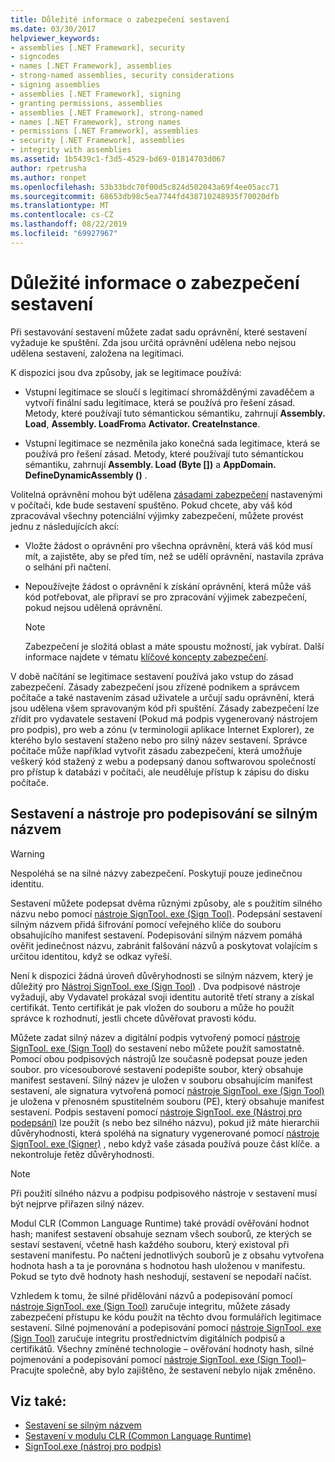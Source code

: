 ```yaml
---
title: Důležité informace o zabezpečení sestavení
ms.date: 03/30/2017
helpviewer_keywords:
- assemblies [.NET Framework], security
- signcodes
- names [.NET Framework], assemblies
- strong-named assemblies, security considerations
- signing assemblies
- assemblies [.NET Framework], signing
- granting permissions, assemblies
- assemblies [.NET Framework], strong-named
- names [.NET Framework], strong names
- permissions [.NET Framework], assemblies
- security [.NET Framework], assemblies
- integrity with assemblies
ms.assetid: 1b5439c1-f3d5-4529-bd69-01814703d067
author: rpetrusha
ms.author: ronpet
ms.openlocfilehash: 53b33bdc70f00d5c824d502043a69f4ee05acc71
ms.sourcegitcommit: 68653db98c5ea7744fd438710248935f70020dfb
ms.translationtype: MT
ms.contentlocale: cs-CZ
ms.lasthandoff: 08/22/2019
ms.locfileid: "69927967"
---
```

# <a name="assembly-security-considerations"></a>Důležité informace o zabezpečení sestavení
<a name="top"></a>Při sestavování sestavení můžete zadat sadu oprávnění, které sestavení vyžaduje ke spuštění. Zda jsou určitá oprávnění udělena nebo nejsou udělena sestavení, založena na legitimaci.  
  
 K dispozici jsou dva způsoby, jak se legitimace používá:  
  
- Vstupní legitimace se sloučí s legitimací shromážděnými zavaděčem a vytvoří finální sadu legitimace, která se používá pro řešení zásad. Metody, které používají tuto sémantickou sémantiku, zahrnují **Assembly. Load**, **Assembly. LoadFrom**a **Activator. CreateInstance**.  
  
- Vstupní legitimace se nezměnila jako konečná sada legitimace, která se používá pro řešení zásad. Metody, které používají tuto sémantickou sémantiku, zahrnují **Assembly. Load (Byte [])** a **AppDomain. DefineDynamicAssembly ()** .  
  
 Volitelná oprávnění mohou být udělena [zásadami zabezpečení](../../../docs/framework/misc/code-access-security-basics.md) nastavenými v počítači, kde bude sestavení spuštěno. Pokud chcete, aby váš kód zpracovával všechny potenciální výjimky zabezpečení, můžete provést jednu z následujících akcí:  
  
- Vložte žádost o oprávnění pro všechna oprávnění, která váš kód musí mít, a zajistěte, aby se před tím, než se udělí oprávnění, nastavila zpráva o selhání při načtení.  
  
- Nepoužívejte žádost o oprávnění k získání oprávnění, která může váš kód potřebovat, ale připraví se pro zpracování výjimek zabezpečení, pokud nejsou udělená oprávnění.  
  
    > [!NOTE]
    > Zabezpečení je složitá oblast a máte spoustu možností, jak vybírat. Další informace najdete v tématu [klíčové koncepty zabezpečení](../../standard/security/key-security-concepts.md).  
  
 V době načítání se legitimace sestavení používá jako vstup do zásad zabezpečení. Zásady zabezpečení jsou zřízené podnikem a správcem počítače a také nastavením zásad uživatele a určují sadu oprávnění, která jsou udělena všem spravovaným kód při spuštění. Zásady zabezpečení lze zřídit pro vydavatele sestavení (Pokud má podpis vygenerovaný nástrojem pro podpis), pro web a zónu (v terminologii aplikace Internet Explorer), ze kterého bylo sestavení staženo nebo pro silný název sestavení. Správce počítače může například vytvořit zásadu zabezpečení, která umožňuje veškerý kód stažený z webu a podepsaný danou softwarovou společností pro přístup k databázi v počítači, ale neuděluje přístup k zápisu do disku počítače.  
  
## <a name="strong-named-assemblies-and-signing-tools"></a>Sestavení a nástroje pro podepisování se silným názvem  

 > [!WARNING]
 > Nespoléhá se na silné názvy zabezpečení. Poskytují pouze jedinečnou identitu.

 Sestavení můžete podepsat dvěma různými způsoby, ale s použitím silného názvu nebo pomocí [nástroje SignTool. exe (Sign Tool)](../../../docs/framework/tools/signtool-exe.md). Podepsání sestavení silným názvem přidá šifrování pomocí veřejného klíče do souboru obsahujícího manifest sestavení. Podepisování silným názvem pomáhá ověřit jedinečnost názvu, zabránit falšování názvů a poskytovat volajícím s určitou identitou, když se odkaz vyřeší.  
  
 Není k dispozici žádná úroveň důvěryhodnosti se silným názvem, který je důležitý pro [Nástroj SignTool. exe (Sign Tool)](../../../docs/framework/tools/signtool-exe.md) . Dva podpisové nástroje vyžadují, aby Vydavatel prokázal svoji identitu autoritě třetí strany a získal certifikát. Tento certifikát je pak vložen do souboru a může ho použít správce k rozhodnutí, jestli chcete důvěřovat pravosti kódu.  
  
 Můžete zadat silný název a digitální podpis vytvořený pomocí [nástroje SignTool. exe (Sign Tool)](../../../docs/framework/tools/signtool-exe.md) do sestavení nebo můžete použít samostatně. Pomocí obou podpisových nástrojů lze současně podepsat pouze jeden soubor. pro vícesouborové sestavení podepište soubor, který obsahuje manifest sestavení. Silný název je uložen v souboru obsahujícím manifest sestavení, ale signatura vytvořená pomocí [nástroje SignTool. exe (Sign Tool)](../../../docs/framework/tools/signtool-exe.md) je uložena v přenosném spustitelném souboru (PE), který obsahuje manifest sestavení. Podpis sestavení pomocí [nástroje SignTool. exe (Nástroj pro podepsání)](../../../docs/framework/tools/signtool-exe.md) lze použít (s nebo bez silného názvu), pokud již máte hierarchii důvěryhodnosti, která spoléhá na signatury vygenerované pomocí [nástroje SignTool. exe (Signer)](../../../docs/framework/tools/signtool-exe.md) , nebo když vaše zásada používá pouze část klíče. a nekontroluje řetěz důvěryhodnosti.  
  
> [!NOTE]
> Při použití silného názvu a podpisu podpisového nástroje v sestavení musí být nejprve přiřazen silný název.  
  
 Modul CLR (Common Language Runtime) také provádí ověřování hodnot hash; manifest sestavení obsahuje seznam všech souborů, ze kterých se sestaví sestavení, včetně hash každého souboru, který existoval při sestavení manifestu. Po načtení jednotlivých souborů je z obsahu vytvořena hodnota hash a ta je porovnána s hodnotou hash uloženou v manifestu. Pokud se tyto dvě hodnoty hash neshodují, sestavení se nepodaří načíst.  
  
 Vzhledem k tomu, že silné přidělování názvů a podepisování pomocí [nástroje SignTool. exe (Sign Tool)](../../../docs/framework/tools/signtool-exe.md) zaručuje integritu, můžete zásady zabezpečení přístupu ke kódu použít na těchto dvou formulářích legitimace sestavení. Silné pojmenování a podepisování pomocí [nástroje SignTool. exe (Sign Tool)](../../../docs/framework/tools/signtool-exe.md) zaručuje integritu prostřednictvím digitálních podpisů a certifikátů. Všechny zmíněné technologie – ověřování hodnoty hash, silné pojmenování a podepisování pomocí [nástroje SignTool. exe (Sign Tool)](../../../docs/framework/tools/signtool-exe.md)– Pracujte společně, aby bylo zajištěno, že sestavení nebylo nijak změněno.  
  
## <a name="see-also"></a>Viz také:

- [Sestavení se silným názvem](../../../docs/framework/app-domains/strong-named-assemblies.md)
- [Sestavení v modulu CLR (Common Language Runtime)](../../../docs/framework/app-domains/assemblies-in-the-common-language-runtime.md)
- [SignTool.exe (nástroj pro podpis)](../../../docs/framework/tools/signtool-exe.md)
